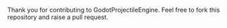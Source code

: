 Thank you for contributing to GodotProjectileEngine. Feel free to fork this repository and raise a pull request.
